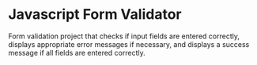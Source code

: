 # Javascript Form Validator

Form validation project that checks if input fields are entered correctly, displays appropriate error messages if necessary, and displays a success message if all fields are entered correctly.
